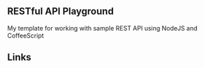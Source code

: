 ## RESTful API Playground

My template for working with sample REST API using NodeJS and CoffeeScript

## Links
